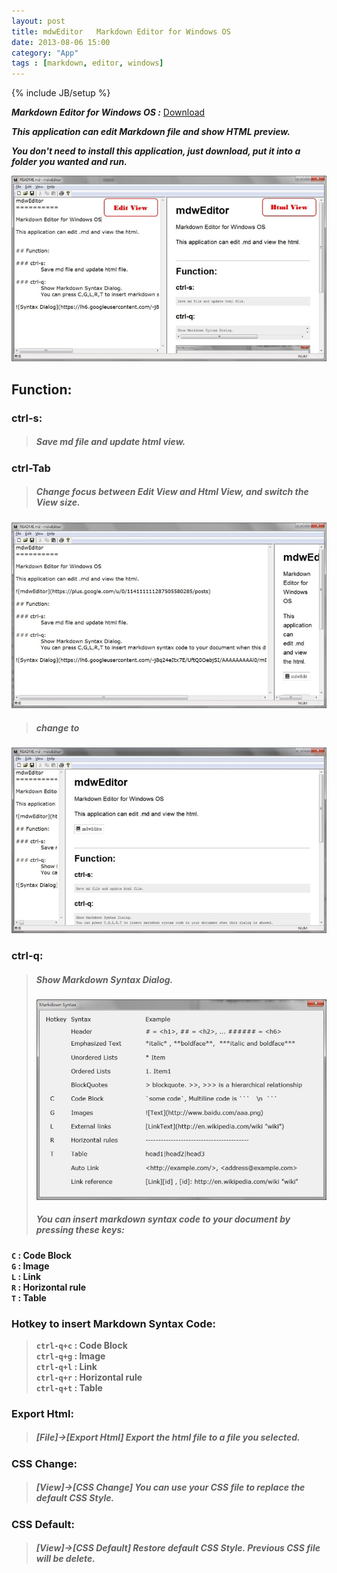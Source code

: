 ```yaml
---
layout: post
title: mdwEditor   Markdown Editor for Windows OS
date: 2013-08-06 15:00
category: "App"
tags : [markdown, editor, windows]
---
```

{% include JB/setup %}


***Markdown Editor for Windows OS :***  [Download](/bin/mdwEditor.exe)

***This application can edit Markdown file and show HTML preview.***

***You don't need to install this application, just download, put it into a folder you wanted and run.***

![mdwEditor](/img/mdweditor.jpg)

## Function:

### ctrl-s:
> ##### Save md file and update html view.

### ctrl-Tab
> ##### Change focus between Edit View and Html View, and switch the View size.
![ImageText](/img/mdw_ctrltab1.jpg)

> ##### change to 
![ImageText](/img/mdw_ctrltab2.jpg)

### ctrl-q:
> ##### Show Markdown Syntax Dialog.
> ![Syntax Dialog](/img/mdw_syntaxdlg.jpg)
> ##### You can insert markdown syntax code to your document by pressing these keys:
  **`C` : Code Block  
  `G` : Image  
  `L` : Link  
  `R` : Horizontal rule  
  `T` : Table**   

### Hotkey to insert Markdown Syntax Code:
> **`ctrl-q+c` : Code Block  
> `ctrl-q+g` : Image  
> `ctrl-q+l` : Link  
> `ctrl-q+r` : Horizontal rule  
> `ctrl-q+t` : Table**   

### Export Html:
> ##### [File]->[Export Html] Export the html file to a file you selected.

### CSS Change:
> ##### [View]->[CSS Change] You can use your CSS file to replace the default CSS Style.

### CSS Default:
> ##### [View]->[CSS Default] Restore default CSS Style. Previous CSS file will be delete.
	